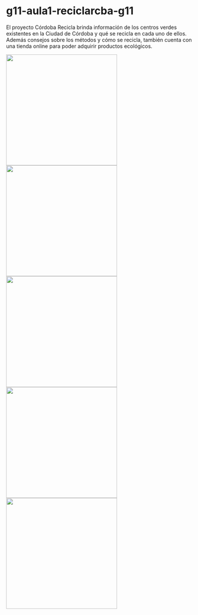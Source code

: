 ﻿# g11-aula1-reciclarcba-g11


El proyecto Córdoba Recicla brinda información de los centros verdes existentes en la Ciudad de Córdoba y qué se recicla en cada uno de ellos. Además consejos sobre los métodos y cómo se recicla, también cuenta con una tienda online para poder adquirir productos ecológicos. 

<img width='300' src='https://user-images.githubusercontent.com/58795417/177448381-c1d18248-023b-4ccb-b1cc-fca8170a2e63.png'></img>
<img width='300' src='https://user-images.githubusercontent.com/58795417/177449077-b5d13f0d-36c5-4d58-addd-5d7233e04ba7.png'></img>
<img width='300' src='https://user-images.githubusercontent.com/58795417/177449213-1830326d-55cc-4619-a4ca-5142b53e6c45.png'></img>
<img width='300' src='https://user-images.githubusercontent.com/58795417/177449434-5d53e44c-3d0f-4f81-a6a0-5a913f19e328.png'></img>
<img width='300' src='https://user-images.githubusercontent.com/58795417/177450127-7a2319be-5f5e-4d94-89e4-6599a5e86b53.png'></img>




